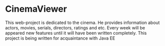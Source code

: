 # CinemaViewer
This web-project is dedicated to the cinema. He provides information about actors, movies, serials, directors, ratings and etc.
Every week will be appeared new features until it will have been written completely.
This project is being written for acquaintance with Java EE
